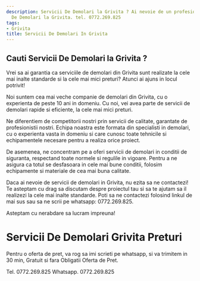 ```yaml
---
description: Servicii De Demolari la Grivita ? Ai nevoie de un profesionist in Servicii
  De Demolari la Grivita. tel. 0772.269.825
tags:
- Grivita
title: Servicii De Demolari In Grivita
---
```



## Cauti Servicii De Demolari la Grivita ?

Vrei sa ai garantia ca serviciile de demolari din Grivita sunt realizate la cele mai inalte standarde si la cele mai mici preturi? Atunci ai ajuns in locul potrivit!

Noi suntem cea mai veche companie de demolari din Grivita, cu o experienta de peste 10 ani in domeniu. Cu noi, vei avea parte de servicii de demolari rapide si eficiente, la cele mai mici preturi.

Ne diferentiem de competitorii nostri prin servicii de calitate, garantate de profesionistii nostri. Echipa noastra este formata din specialisti in demolari, cu o experienta vasta in domeniu si care cunosc toate tehnicile si echipamentele necesare pentru a realiza orice proiect.

De asemenea, ne concentram pe a oferi servicii de demolari in conditii de siguranta, respectand toate normele si regulile in vigoare. Pentru a ne asigura ca totul se desfasoara in cele mai bune conditii, folosim echipamente si materiale de cea mai buna calitate.

Daca ai nevoie de servicii de demolari in Grivita, nu ezita sa ne contactezi! Te asteptam cu drag sa discutam despre proiectul tau si sa te ajutam sa il realizezi la cele mai inalte standarde. Poti sa ne contactezi folosind linkul de mai sus sau sa ne scrii pe whatsapp: 0772.269.825. 

Asteptam cu nerabdare sa lucram impreuna!

# Servicii De Demolari Grivita Preturi
Pentru o oferta de pret, va rog sa imi scrieti pe whatsapp, si va trimitem in 30 min, Gratuit si fara Obligatii Oferta de Pret.

Tel. 0772.269.825
Whatsapp. 0772.269.825